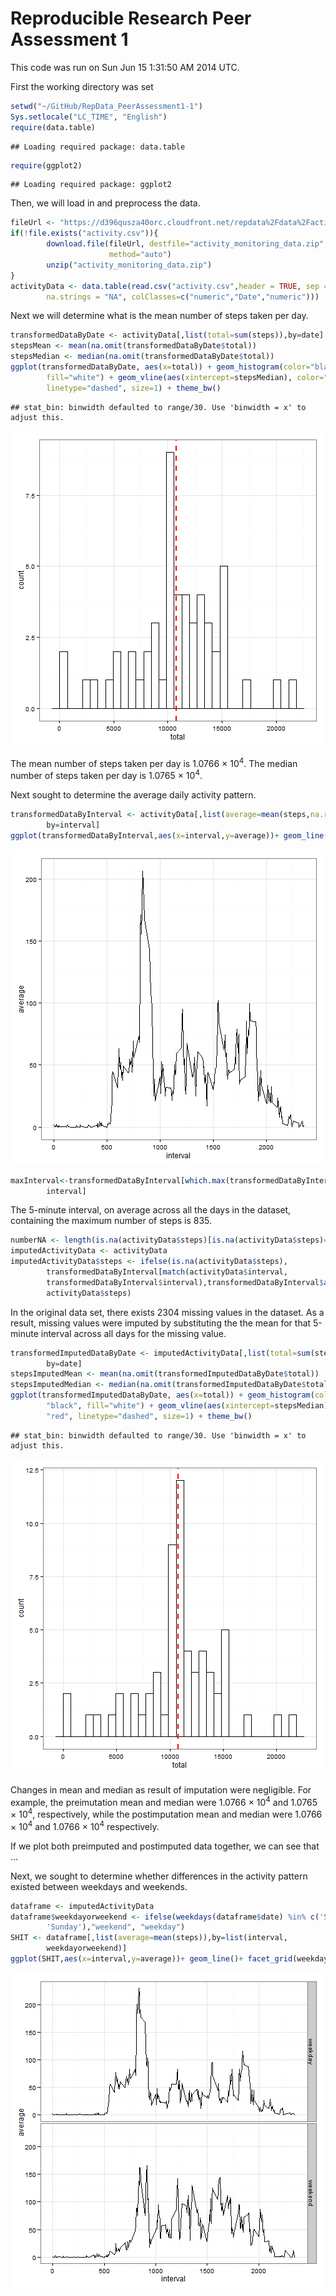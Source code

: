 Reproducible Research Peer Assessment 1
========================================================


This code was run on Sun Jun 15 1:31:50 AM 2014 UTC.

First the working directory was set


```r
setwd("~/GitHub/RepData_PeerAssessment1-1")
Sys.setlocale("LC_TIME", "English")
require(data.table)
```

```
## Loading required package: data.table
```

```r
require(ggplot2)
```

```
## Loading required package: ggplot2
```


Then, we will load in and preprocess the data.


```r
fileUrl <- "https://d396qusza40orc.cloudfront.net/repdata%2Fdata%2Factivity.zip"
if(!file.exists("activity.csv")){
        download.file(fileUrl, destfile="activity_monitoring_data.zip", 
                      method="auto")       
        unzip("activity_monitoring_data.zip")
}
activityData <- data.table(read.csv("activity.csv",header = TRUE, sep = ",",
        na.strings = "NA", colClasses=c("numeric","Date","numeric")))
```

Next we will determine what is the mean number of steps taken per day.


```r
transformedDataByDate <- activityData[,list(total=sum(steps)),by=date]
stepsMean <- mean(na.omit(transformedDataByDate$total))
stepsMedian <- median(na.omit(transformedDataByDate$total))
ggplot(transformedDataByDate, aes(x=total)) + geom_histogram(color="black", 
        fill="white") + geom_vline(aes(xintercept=stepsMedian), color="red", 
        linetype="dashed", size=1) + theme_bw()
```

```
## stat_bin: binwidth defaulted to range/30. Use 'binwidth = x' to adjust this.
```

![plot of chunk unnamed-chunk-1](figure/unnamed-chunk-1.png) 

The mean number of steps taken per day is 1.0766 &times; 10<sup>4</sup>.
The median number of steps taken per day is 1.0765 &times; 10<sup>4</sup>.

Next sought to determine the average daily activity pattern.


```r
transformedDataByInterval <- activityData[,list(average=mean(steps,na.rm=TRUE)),
        by=interval]
ggplot(transformedDataByInterval,aes(x=interval,y=average))+ geom_line() + theme_bw()
```

![plot of chunk unnamed-chunk-2](figure/unnamed-chunk-2.png) 

```r
maxInterval<-transformedDataByInterval[which.max(transformedDataByInterval$average),
        interval]
```

The 5-minute interval, on average across all the days in the dataset, containing 
the maximum number of steps is 835.


```r
numberNA <- length(is.na(activityData$steps)[is.na(activityData$steps)==TRUE])
imputedActivityData <- activityData
imputedActivityData$steps <- ifelse(is.na(activityData$steps), 
        transformedDataByInterval[match(activityData$interval, 
        transformedDataByInterval$interval),transformedDataByInterval$average], 
        activityData$steps)
```

In the original data set, there exists 2304 missing values in the dataset.
As a result, missing values were imputed by substituting the the mean for that 5-minute interval across all days for the missing value.


```r
transformedImputedDataByDate <- imputedActivityData[,list(total=sum(steps)),
        by=date]
stepsImputedMean <- mean(na.omit(transformedImputedDataByDate$total))
stepsImputedMedian <- median(na.omit(transformedImputedDataByDate$total))
ggplot(transformedImputedDataByDate, aes(x=total)) + geom_histogram(color=
        "black", fill="white") + geom_vline(aes(xintercept=stepsMedian), color=
        "red", linetype="dashed", size=1) + theme_bw()
```

```
## stat_bin: binwidth defaulted to range/30. Use 'binwidth = x' to adjust this.
```

![plot of chunk unnamed-chunk-4](figure/unnamed-chunk-4.png) 

Changes in mean and median as result of imputation were negligible.  For example,
the preimutation mean and median were 1.0766 &times; 10<sup>4</sup> and 1.0765 &times; 10<sup>4</sup>, 
respectively, while the postimputation mean and median were 1.0766 &times; 10<sup>4</sup>
and 1.0766 &times; 10<sup>4</sup> respectively.

If we plot both preimputed and postimputed data together, we can see that ...



Next, we sought to determine whether differences in the activity pattern existed
between weekdays and weekends.


```r
dataframe <- imputedActivityData
dataframe$weekdayorweekend <- ifelse(weekdays(dataframe$date) %in% c('Saturday',
        'Sunday'),"weekend", "weekday")
SHIT <- dataframe[,list(average=mean(steps)),by=list(interval,
        weekdayorweekend)]
ggplot(SHIT,aes(x=interval,y=average))+ geom_line()+ facet_grid(weekdayorweekend~.) + theme_bw()
```

![plot of chunk unnamed-chunk-6](figure/unnamed-chunk-6.png) 



